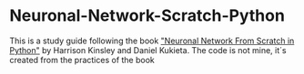 # Neuronal-Network-Scratch-Python

This is a study guide following the book ["Neuronal Network From Scratch in Python"](https://nnfs.io/) by Harrison Kinsley and Daniel Kukieta. The code is not mine, it´s created from the practices of the book